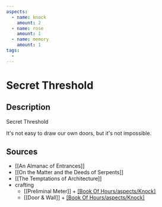 ```yaml
---
aspects: 
  - name: knock
    amount: 2
  - name: rose
    amount: 1
  - name: memory
    amount: 1
tags:
  - 
---
```


# Secret Threshold

## Description
Secret Threshold

It's not easy to draw our own doors, but it's not impossible.
## Sources
- [[An Almanac of Entrances]]
- [[On the Matter and the Deeds of Serpents]]
- [[The Temptations of Architecture]]
- crafting
	- [[Preliminal Meter]] + [[Book Of Hours/aspects/Knock]](5)
	- [[Door & Wall]] + [[Book Of Hours/aspects/Knock]](5)